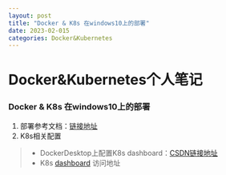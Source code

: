 ```yaml
---
layout: post
title: "Docker & K8s 在windows10上的部署"
date: 2023-02-015
categories: Docker&Kubernetes
---
```


# Docker&Kubernetes个人笔记

### Docker & K8s 在windows10上的部署
  1. 部署参考文档：<a href="https://cloud.tencent.com/developer/article/1844868">链接地址</a>
  2. K8s相关配置
  > * DockerDesktop上配置K8s dashboard：<a href="https://blog.csdn.net/CQCQCQY/article/details/124838102">CSDN链接地址</a>  
  > * K8s [dashboard][1] 访问地址
  
  [1]: http://localhost:8001/api/v1/namespaces/kubernetes-dashboard/services/https:kubernetes-dashboard:/proxy/